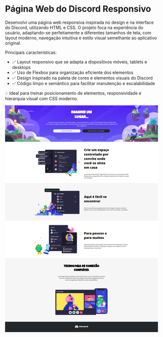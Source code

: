 # Página Web do Discord Responsivo

Desenvolvi uma página web responsiva inspirada no design e na interface do Discord, utilizando HTML e CSS. O projeto foca na experiência do usuário, adaptando-se perfeitamente a diferentes tamanhos de tela, com layout moderno, navegação intuitiva e estilo visual semelhante ao aplicativo original.

Principais características:

- ✅ Layout responsivo que se adapta a dispositivos móveis, tablets e desktops  
- ✅ Uso de Flexbox para organização eficiente dos elementos 
- ✅ Design inspirado na paleta de cores e elementos visuais do Discord
- ✅ Código limpo e semântico para facilitar manutenção e escalabilidade

💡 Ideal para treinar posicionamento de elementos, responsividade e hierarquia visual com CSS moderno.

![Image](https://github.com/Victor-Gabriel-Toledo/Discord_responsivo/blob/main/assets/image/discord%20responsivo.png?raw=true)
